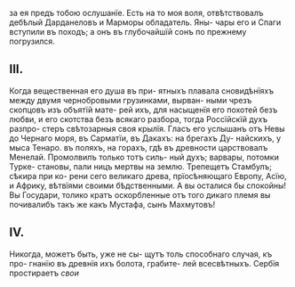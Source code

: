 за ея предъ тобою ослушанїе. Есть на то моя воля, отвѣтствовалъ дебѣлый Дарданеловъ и Марморы обладатель. Яны- чары его и Спаги вступили въ походъ; а онъ въ глубочайшїй сонъ по прежнему погрузился.
## III.
Когда вещественная его душа въ при- ятныхъ плавала сновидѣнїяхъ между двумя чернобровыми грузинками, вырван- ными чрезъ скопцовъ изъ объятїй мате- рей ихъ, для насыщенїя его похотей безъ любви, и его скотства безъ всякаго разбора, тогда Россїйскїй духъ разпро- стеръ свѣтозарныя своя крылїя. Гласъ его услышанъ отъ Невы до Чернаго моря, въ Сарматїи, въ Дакахъ: на брегахъ Ду- найскихъ, у мыса Тенаро. въ поляхъ, на горахъ, гдѣ въ древности царствовалъ Менелай. Промолвилъ только тотъ силь- ный духъ; варвары, потомки Турке- становы, пали ницъ мертвы на землю. Трепещетъ Стамбулъ; сѣкира при ко- рени сего великаго древа, прїосѣняющаго Европу, Асїю, и Африку, вѣтвїями своими бѣдственными. А вы осталися бы спокойны! Вы Государи, толико кратъ оскорбленные отъ того дикаго племя вы почивалибъ такъ же какъ Мустафа, сынъ Махмутовъ!
## IV.
Никогда, можетъ быть, уже не сы- щутъ толь способнаго случая, къ про- гнанїю въ древнїя ихъ болота, грабите- лей всесвѣтныхъ. Сербїя простираетъ
*свои*